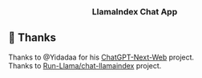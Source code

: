 <br />
<h3 align="center"><b>LlamaIndex Chat App</b></h3>

## 🙏 Thanks

Thanks to @Yidadaa for his [ChatGPT-Next-Web](https://github.com/Yidadaa/ChatGPT-Next-Web) project.<br />
Thanks to [Run-Llama/chat-llamaindex](https://github.com/run-llama/chat-llamaindex) project.
